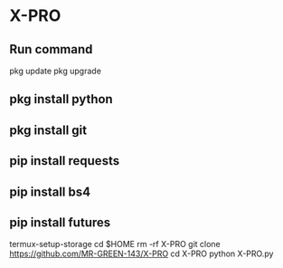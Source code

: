 # X-PRO
## Run command 
pkg update
pkg upgrade
## pkg install python
## pkg install git
## pip install requests
## pip install bs4
## pip install futures
termux-setup-storage
cd $HOME
rm -rf X-PRO
git clone https://github.com/MR-GREEN-143/X-PRO
cd X-PRO
python X-PRO.py

 
